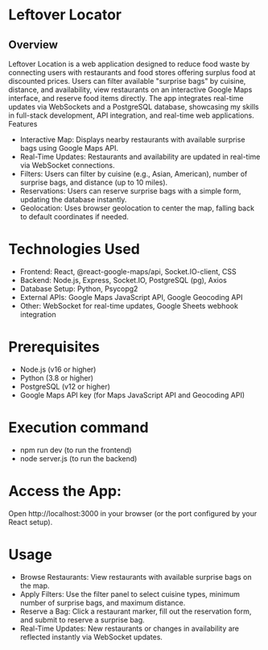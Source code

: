 # Leftover Locator

## Overview

Leftover Location is a web application designed to reduce food waste by connecting users with restaurants and food stores offering surplus food at discounted prices. Users can filter available "surprise bags" by cuisine, distance, and availability, view restaurants on an interactive Google Maps interface, and reserve food items directly. The app integrates real-time updates via WebSockets and a PostgreSQL database, showcasing my skills in full-stack development, API integration, and real-time web applications.
Features

- Interactive Map: Displays nearby restaurants with available surprise bags using Google Maps API.
- Real-Time Updates: Restaurants and availability are updated in real-time via WebSocket connections.
- Filters: Users can filter by cuisine (e.g., Asian, American), number of surprise bags, and distance (up to 10 miles).
- Reservations: Users can reserve surprise bags with a simple form, updating the database instantly.
- Geolocation: Uses browser geolocation to center the map, falling back to default coordinates if needed.

# Technologies Used

- Frontend: React, @react-google-maps/api, Socket.IO-client, CSS
- Backend: Node.js, Express, Socket.IO, PostgreSQL (pg), Axios
- Database Setup: Python, Psycopg2
- External APIs: Google Maps JavaScript API, Google Geocoding API
- Other: WebSocket for real-time updates, Google Sheets webhook integration

# Prerequisites

- Node.js (v16 or higher)
- Python (3.8 or higher)
- PostgreSQL (v12 or higher)
- Google Maps API key (for Maps JavaScript API and Geocoding API)

# Execution command

- npm run dev (to run the frontend)
- node server.js (to run the backend)

# Access the App:

Open http://localhost:3000 in your browser (or the port configured by your React setup).

# Usage

- Browse Restaurants: View restaurants with available surprise bags on the map.
- Apply Filters: Use the filter panel to select cuisine types, minimum number of surprise bags, and maximum distance.
- Reserve a Bag: Click a restaurant marker, fill out the reservation form, and submit to reserve a surprise bag.
- Real-Time Updates: New restaurants or changes in availability are reflected instantly via WebSocket updates.

